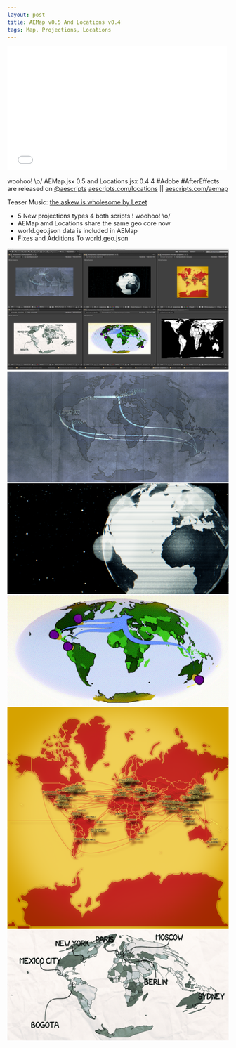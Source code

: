```yaml
---  
layout: post  
title: AEMap v0.5 And Locations v0.4
tags: Map, Projections, Locations
---  
```



<iframe src="//player.vimeo.com/video/91832492" width="500" height="281" frameborder="0" webkitallowfullscreen mozallowfullscreen allowfullscreen></iframe><br>

woohoo! \o/ AEMap.jsx 0.5 and Locations.jsx 0.4 4 #Adobe #AfterEffects are released on [@aescripts](http://aescripts.com) [aescripts.com/locations](http://aescripts.com/locations/) || [aescripts.com/aemap](http://aescripts.com/aemap/)  

Teaser Music: [the askew is wholesome by Lezet](https://vimeo.com/musicstore/track/22852/the-askew-is-wholesome-by-lezet)   

- 5 New projections types 4 both scripts ! woohoo! \o/  
- AEMap amd Locations share the same geo core now  
- world.geo.json data is included in AEMap  
- Fixes and Additions To world.geo.json  


![projections.png](/assets/images/aemaplocations/projections.png)  
![aitoff-projection.png](/assets/images/aemaplocations/aitoff-projection.png)  
![equirectangular-projection-on-sphere-sphere.png](/assets/images/aemaplocations/equirectangular-projection-on-sphere.png)  
![hammer-projection.png](/assets/images/aemaplocations/hammer-projection.png)  
![mercator-projection.png](/assets/images/aemaplocations/mercator-projection.png)  
![sinusoidal-projection.png](/assets/images/aemaplocations/sinusoidal-projection.png)  